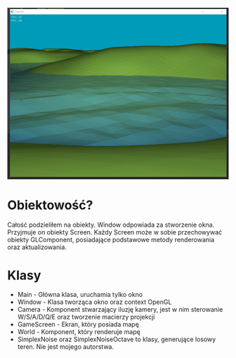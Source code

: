 ![Alt text](/screenshots/screenshot2.png?raw=true "Screenshot")

# Obiektowość?
Całość podzieliłem na obiekty. Window odpowiada za stworzenie okna. Przyjmuje on obiekty Screen. Każdy Screen może w sobie przechowywać obiekty GLComponent, posiadające podstawowe metody renderowania oraz aktualizowania. 

# Klasy
 - Main - Główna klasa, uruchamia tylko okno
 - Window - Klasa tworząca okno oraz context OpenGL
 - Camera - Komponent stwarzający iluzję kamery, jest w nim sterowanie W/S/A/D/Q/E oraz tworzenie macierzy projekcji
 - GameScreen - Ekran, który posiada mapę
 - World - Komponent, który renderuje mapę
 - SimplexNoise oraz SimplexNoiseOctave to klasy, generujące losowy teren. Nie jest mojego autorstwa.